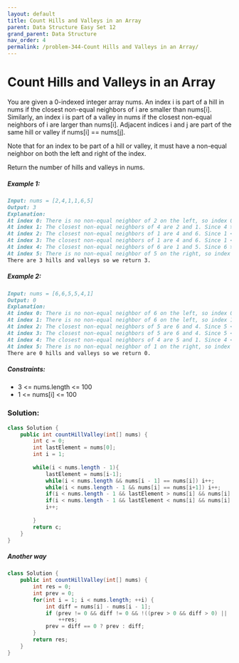 ```yaml
---
layout: default
title: Count Hills and Valleys in an Array
parent: Data Structure Easy Set 12
grand_parent: Data Structure
nav_order: 4
permalink: /problem-344-Count Hills and Valleys in an Array/
---
```

# Count Hills and Valleys in an Array
You are given a 0-indexed integer array nums. An index i is part of a hill in nums if the closest non-equal neighbors of i are smaller than nums[i]. Similarly, an index i is part of a valley in nums if the closest non-equal neighbors of i are larger than nums[i]. Adjacent indices i and j are part of the same hill or valley if nums[i] == nums[j].

Note that for an index to be part of a hill or valley, it must have a non-equal neighbor on both the left and right of the index.

Return the number of hills and valleys in nums.

##### Example 1:
```markdown
Input: nums = [2,4,1,1,6,5]
Output: 3
Explanation:
At index 0: There is no non-equal neighbor of 2 on the left, so index 0 is neither a hill nor a valley.
At index 1: The closest non-equal neighbors of 4 are 2 and 1. Since 4 > 2 and 4 > 1, index 1 is a hill.
At index 2: The closest non-equal neighbors of 1 are 4 and 6. Since 1 < 4 and 1 < 6, index 2 is a valley.
At index 3: The closest non-equal neighbors of 1 are 4 and 6. Since 1 < 4 and 1 < 6, index 3 is a valley, but note that it is part of the same valley as index 2.
At index 4: The closest non-equal neighbors of 6 are 1 and 5. Since 6 > 1 and 6 > 5, index 4 is a hill.
At index 5: There is no non-equal neighbor of 5 on the right, so index 5 is neither a hill nor a valley.
There are 3 hills and valleys so we return 3.
```
##### Example 2:
```markdown
Input: nums = [6,6,5,5,4,1]
Output: 0
Explanation:
At index 0: There is no non-equal neighbor of 6 on the left, so index 0 is neither a hill nor a valley.
At index 1: There is no non-equal neighbor of 6 on the left, so index 1 is neither a hill nor a valley.
At index 2: The closest non-equal neighbors of 5 are 6 and 4. Since 5 < 6 and 5 > 4, index 2 is neither a hill nor a valley.
At index 3: The closest non-equal neighbors of 5 are 6 and 4. Since 5 < 6 and 5 > 4, index 3 is neither a hill nor a valley.
At index 4: The closest non-equal neighbors of 4 are 5 and 1. Since 4 < 5 and 4 > 1, index 4 is neither a hill nor a valley.
At index 5: There is no non-equal neighbor of 1 on the right, so index 5 is neither a hill nor a valley.
There are 0 hills and valleys so we return 0.
```
##### Constraints:
* 3 <= nums.length <= 100
* 1 <= nums[i] <= 100

### Solution:
```java
class Solution {
    public int countHillValley(int[] nums) {
        int c = 0;
        int lastElement = nums[0];
        int i = 1;
        
        while(i < nums.length - 1){
            lastElement = nums[i-1];
            while(i < nums.length && nums[i - 1] == nums[i]) i++;
            while(i < nums.length - 1 && nums[i] == nums[i+1]) i++;
            if(i < nums.length - 1 && lastElement > nums[i] && nums[i] < nums[i+1]) c++;
            if(i < nums.length - 1 && lastElement < nums[i] && nums[i] > nums[i+1]) c++;
            i++;
            
        }
        return c;
    }
}
```
##### Another way
```java
class Solution {
    public int countHillValley(int[] nums) {
        int res = 0;
        int prev = 0;
        for(int i = 1; i < nums.length; ++i) {
            int diff = nums[i] - nums[i - 1];
            if (prev != 0 && diff != 0 && !((prev > 0 && diff > 0) || (prev < 0 && diff < 0)))
                ++res;
            prev = diff == 0 ? prev : diff;
        }
        return res;
    }
}
```